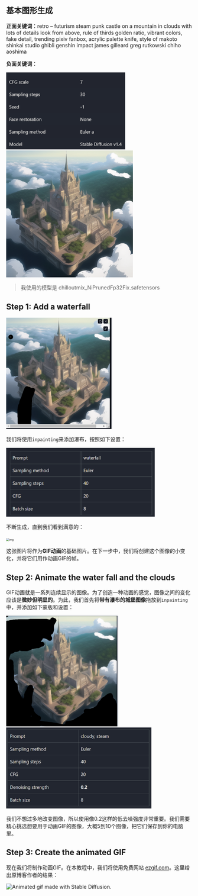 ## 基本图形生成

**正面关键词**：retro – futurism steam punk castle on a mountain in clouds with lots of details look from above, rule of thirds golden ratio, vibrant colors, fake detail, trending pixiv fanbox, acrylic palette knife, style of makoto shinkai studio ghibli genshin impact james gilleard greg rutkowski chiho aoshima

**负面关键词**：

<img src="使用SD生成动画gif.assets/image-20230422163546270.png" alt="image-20230422163546270" style="zoom:50%;" />

<img src="使用SD生成动画gif.assets/00001-1.png" alt="img" style="zoom: 67%;" />

> 我使用的模型是 chilloutmix_NiPrunedFp32Fix.safetensors



## Step 1: Add a waterfall

<img src="使用SD生成动画gif.assets/image-20230422164457346-1682153098621-3.png" alt="image-20230422164457346" style="zoom:50%;" />

我们将使用`inpainting`来添加瀑布，按照如下设置：

<img src="使用SD生成动画gif.assets/image-20230422164412841.png" alt="image-20230422164412841" style="zoom:50%;" />

不断生成，直到我们看到满意的：

<img src="http://127.0.0.1:7860/file=E:/AI/AIGC/sdweb-4.18/stable-diffusion-webui_23-04-18/outputs/img2img-images/2023-04-22/00050-5.png" alt="img" style="zoom:50%;" />

这张图片将作为**GIF动画**的基础图片。在下一步中，我们将创建这个图像的小变化，并将它们用作动画GIF的帧。



## Step 2: Animate the water fall and the clouds

GIF动画就是一系列连续显示的图像。为了创造一种动画的感觉，图像之间的变化应该是**微妙但明显的**。为此，我们首先将**带有瀑布的城堡图像**拖放到`inpainting`中，并添加如下蒙版和设置：

<img src="使用SD生成动画gif.assets/image-20230422165030187.png" alt="image-20230422165030187" style="zoom:50%;" />

<img src="使用SD生成动画gif.assets/image-20230422165043296.png" alt="image-20230422165043296" style="zoom:50%;" />

我们不想过多地改变图像，所以使用像0.2这样的低去噪强度非常重要。我们需要精心挑选想要用于动画GIF的图像，大概5到10个图像，把它们保存到你的电脑里。



## Step 3: Create the animated GIF

现在我们将制作动画GIF。在本教程中，我们将使用免费网站 [ezgif.com](https://ezgif.com/maker)。这里给出原博客作者的结果：

![Animated gif made with Stable Diffusion.](使用SD生成动画gif.assets/animated_crossfade.gif)